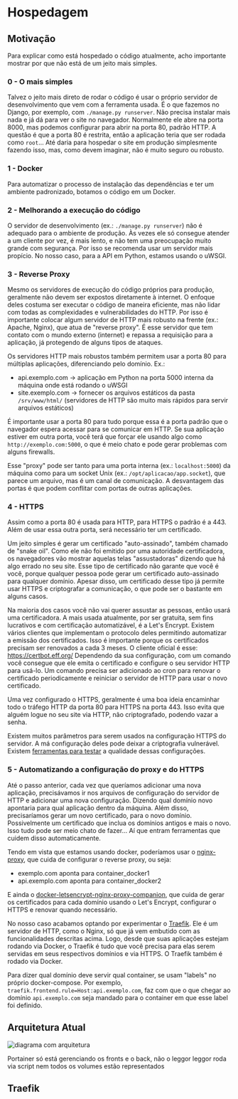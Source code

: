 # Hospedagem

## Motivação

Para explicar como está hospedado o código atualmente, acho importante mostrar por que não está de um jeito mais simples.

### 0 - O mais simples

Talvez o jeito mais direto de rodar o código é usar o próprio servidor de desenvolvimento que vem com a ferramenta usada.
É o que fazemos no Django, por exemplo, com `./manage.py runserver`. Não precisa instalar mais nada e já dá para ver o site no navegador.
Normalmente ele abre na porta 8000, mas podemos configurar para abrir na porta 80, padrão HTTP.
A questão é que a porta 80 é restrita, então a aplicação teria que ser rodada como `root`...
Até daria para hospedar o site em produção simplesmente fazendo isso, mas, como devem imaginar, não é muito seguro ou robusto.

### 1 - Docker

Para automatizar o processo de instalação das dependências e ter um ambiente padronizado, botamos o código em um Docker.

### 2 - Melhorando a execução do código

O servidor de desenvolvimento (ex.: `./manage.py runserver`) não é adequado para o ambiente de produção.
Às vezes ele só consegue atender a um cliente por vez, é mais lento, e não tem uma preocupação muito grande com segurança.
Por isso se recomenda usar um servidor mais propício. No nosso caso, para a API em Python, estamos usando o uWSGI.

### 3 - Reverse Proxy

Mesmo os servidores de execução do código próprios para produção, geralmente não devem ser expostos diretamente à internet.
O enfoque deles costuma ser executar o código de maneira eficiente, mas não lidar com todas as complexidades e vulnerabilidades do HTTP.
Por isso é importante colocar algum servidor de HTTP mais robusto na frente (ex.: Apache, Nginx), que atua de "reverse proxy".
É esse servidor que tem contato com o mundo externo (internet) e repassa a requisição para a aplicação, já protegendo de alguns tipos de ataques.

Os servidores HTTP mais robustos também permitem usar a porta 80 para múltiplas aplicações, diferenciando pelo domínio. Ex.:

- api.exemplo.com -> aplicação em Python na porta 5000 interna da máquina onde está rodando o uWSGI
- site.exemplo.com -> fornecer os arquivos estáticos da pasta `/srv/www/html/` (servidores de HTTP são muito mais rápidos para servir arquivos estáticos)

É importante usar a porta 80 para tudo porque essa é a porta padrão que o navegador espera acessar para se comunicar em HTTP.
Se sua aplicação estiver em outra porta, você terá que forçar ele usando algo como `http://exemplo.com:5000`, o que é meio chato e pode gerar problemas com alguns firewalls.

Esse "proxy" pode ser tanto para uma porta interna (ex.: `localhost:5000`) da máquina como para um socket Unix (ex.: `/opt/aplicacao/app.socket`),
que parece um arquivo, mas é um canal de comunicação.
A desvantagem das portas é que podem conflitar com portas de outras aplicações.

### 4 - HTTPS

Assim como a porta 80 é usada para HTTP, para HTTPS o padrão é a 443.
Além de usar essa outra porta, será necessário ter um certificado.

Um jeito simples é gerar um certificado "auto-assinado", também chamado de "snake oil".
Como ele não foi emitido por uma autoridade certificadora, os navegadores vão mostrar aquelas telas "assustadoras" dizendo que há algo errado no seu site.
Esse tipo de certificado não garante que você é você, porque qualquer pessoa pode gerar um certificado auto-assinado para qualquer domínio.
Apesar disso, um certificado desse tipo já permite usar HTTPS e criptografar a comunicação, o que pode ser o bastante em alguns casos.

Na maioria dos casos você não vai querer assustar as pessoas, então usará uma certificadora.
A mais usada atualmente, por ser gratuita, sem fins lucrativos e com certificação automatizável, é a Let's Encrypt.
Existem vários clientes que implementam o protocolo deles permitindo automatizar a emissão dos certificados.
Isso é importante porque os certificados precisam ser renovados a cada 3 meses.
O cliente oficial é esse: https://certbot.eff.org/
Dependendo da sua configuração, com um comando você consegue que ele emita o certificado e configure o seu servidor HTTP para usá-lo.
Um comando precisa ser adicionado ao cron para renovar o certificado periodicamente e reiniciar o servidor de HTTP para usar o novo certificado.

Uma vez configurado o HTTPS, geralmente é uma boa ideia encaminhar todo o tráfego HTTP da porta 80 para HTTPS na porta 443.
Isso evita que alguém logue no seu site via HTTP, não criptografado, podendo vazar a senha.

Existem muitos parâmetros para serem usados na configuração HTTPS do servidor.
A má configuração deles pode deixar a criptografia vulnerável.
Existem [ferramentas para testar](https://www.ssllabs.com/ssltest/) a qualidade dessas configurações.

### 5 - Automatizando a configuração do proxy e do HTTPS

Até o passo anterior, cada vez que queríamos adicionar uma nova aplicação, precisávamos ir nos arquivos de configuração do servidor de HTTP e adicionar uma nova configuração.
Dizendo qual domínio novo apontaria para qual aplicação dentro da máquina.
Além disso, precisaríamos gerar um novo certificado, para o novo domínio.
Possivelmente um certificado que inclua os domínios antigos e mais o novo.
Isso tudo pode ser meio chato de fazer...
Aí que entram ferramentas que cuidem disso automaticamente.

Tendo em vista que estamos usando docker, poderíamos usar o [nginx-proxy](https://github.com/jwilder/nginx-proxy), que cuida de configurar o reverse proxy, ou seja:

- exemplo.com aponta para container_docker1
- api.exemplo.com aponta para container_docker2

E ainda o [docker-letsencrypt-nginx-proxy-companion](https://github.com/JrCs/docker-letsencrypt-nginx-proxy-companion), que cuida de gerar os certificados para cada domínio usando o Let's Encrypt, configurar o HTTPS e renovar quando necessário.

No nosso caso acabamos optando por experimentar o [Traefik](https://traefik.io).
Ele é um servidor de HTTP, como o Nginx, só que já vem embutido com as funcionalidades descritas acima.
Logo, desde que suas aplicações estejam rodando via Docker, o Traefik é tudo que você precisa para elas serem servidas em seus respectivos domínios e via HTTPS.
O Traefik também é rodado via Docker.

Para dizer qual domínio deve servir qual container, se usam "labels" no próprio docker-compose.
Por exemplo, `traefik.frontend.rule=Host:api.exemplo.com`, faz com que o que chegar ao domínio `api.exemplo.com` seja mandado para o container em que esse label foi definido.

## Arquitetura Atual

![diagrama com arquitetura](http://www.plantuml.com/plantuml/proxy?fmt=svg&src=https://raw.githubusercontent.com/analytics-ufcg/leggo-geral/master/diagrama.puml)

Portainer só está gerenciando os fronts e o back, não o leggor
leggor roda via script
nem todos os volumes estão representados

## Traefik


